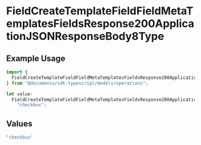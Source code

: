 # FieldCreateTemplateFieldFieldMetaTemplatesFieldsResponse200ApplicationJSONResponseBody8Type

## Example Usage

```typescript
import {
  FieldCreateTemplateFieldFieldMetaTemplatesFieldsResponse200ApplicationJSONResponseBody8Type,
} from "@documenso/sdk-typescript/models/operations";

let value:
  FieldCreateTemplateFieldFieldMetaTemplatesFieldsResponse200ApplicationJSONResponseBody8Type =
    "checkbox";
```

## Values

```typescript
"checkbox"
```